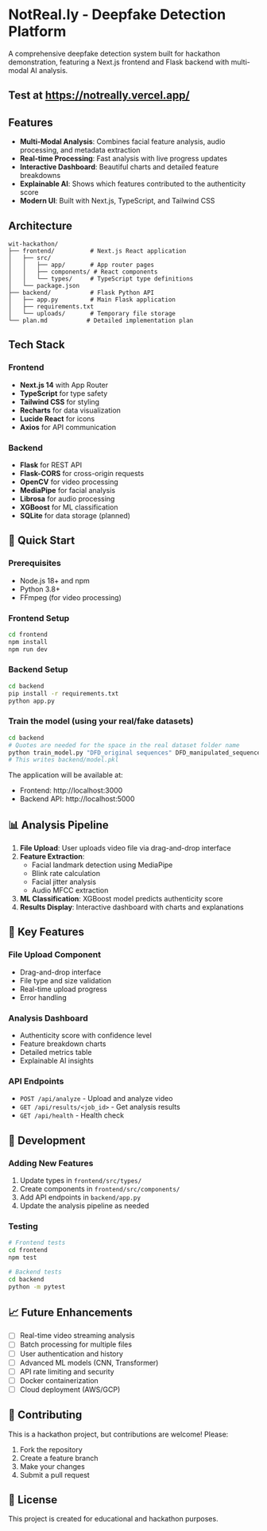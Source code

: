 # NotReal.ly - Deepfake Detection Platform

A comprehensive deepfake detection system built for hackathon demonstration, featuring a Next.js frontend and Flask backend with multi-modal AI analysis.

## Test at https://notreally.vercel.app/

##  Features

- **Multi-Modal Analysis**: Combines facial feature analysis, audio processing, and metadata extraction
- **Real-time Processing**: Fast analysis with live progress updates
- **Interactive Dashboard**: Beautiful charts and detailed feature breakdowns
- **Explainable AI**: Shows which features contributed to the authenticity score
- **Modern UI**: Built with Next.js, TypeScript, and Tailwind CSS

##  Architecture

```
wit-hackathon/
├── frontend/          # Next.js React application
│   ├── src/
│   │   ├── app/       # App router pages
│   │   ├── components/ # React components
│   │   └── types/     # TypeScript type definitions
│   └── package.json
├── backend/           # Flask Python API
│   ├── app.py         # Main Flask application
│   ├── requirements.txt
│   └── uploads/       # Temporary file storage
└── plan.md           # Detailed implementation plan
```

##  Tech Stack

### Frontend
- **Next.js 14** with App Router
- **TypeScript** for type safety
- **Tailwind CSS** for styling
- **Recharts** for data visualization
- **Lucide React** for icons
- **Axios** for API communication

### Backend
- **Flask** for REST API
- **Flask-CORS** for cross-origin requests
- **OpenCV** for video processing
- **MediaPipe** for facial analysis
- **Librosa** for audio processing
- **XGBoost** for ML classification
- **SQLite** for data storage (planned)

## 🚀 Quick Start

### Prerequisites
- Node.js 18+ and npm
- Python 3.8+
- FFmpeg (for video processing)

### Frontend Setup
```bash
cd frontend
npm install
npm run dev
```

### Backend Setup
```bash
cd backend
pip install -r requirements.txt
python app.py
```

### Train the model (using your real/fake datasets)
```bash
cd backend
# Quotes are needed for the space in the real dataset folder name
python train_model.py "DFD_original sequences" DFD_manipulated_sequences
# This writes backend/model.pkl
```

The application will be available at:
- Frontend: http://localhost:3000
- Backend API: http://localhost:5000

## 📊 Analysis Pipeline

1. **File Upload**: User uploads video file via drag-and-drop interface
2. **Feature Extraction**: 
   - Facial landmark detection using MediaPipe
   - Blink rate calculation
   - Facial jitter analysis
   - Audio MFCC extraction
3. **ML Classification**: XGBoost model predicts authenticity score
4. **Results Display**: Interactive dashboard with charts and explanations

## 🎯 Key Features

### File Upload Component
- Drag-and-drop interface
- File type and size validation
- Real-time upload progress
- Error handling

### Analysis Dashboard
- Authenticity score with confidence level
- Feature breakdown charts
- Detailed metrics table
- Explainable AI insights

### API Endpoints
- `POST /api/analyze` - Upload and analyze video
- `GET /api/results/<job_id>` - Get analysis results
- `GET /api/health` - Health check

## 🔧 Development

### Adding New Features
1. Update types in `frontend/src/types/`
2. Create components in `frontend/src/components/`
3. Add API endpoints in `backend/app.py`
4. Update the analysis pipeline as needed

### Testing
```bash
# Frontend tests
cd frontend
npm test

# Backend tests
cd backend
python -m pytest
```

## 📈 Future Enhancements

- [ ] Real-time video streaming analysis
- [ ] Batch processing for multiple files
- [ ] User authentication and history
- [ ] Advanced ML models (CNN, Transformer)
- [ ] API rate limiting and security
- [ ] Docker containerization
- [ ] Cloud deployment (AWS/GCP)

## 🤝 Contributing

This is a hackathon project, but contributions are welcome! Please:

1. Fork the repository
2. Create a feature branch
3. Make your changes
4. Submit a pull request

## 📄 License

This project is created for educational and hackathon purposes.
